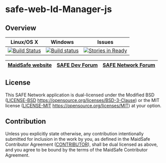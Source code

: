 # safe-web-Id-Manager-js

## Overview


|Linux/OS X|Windows|Issues|
|:--------:|:-----:|:----:|
|[![Build Status](https://travis-ci.org/maidsafe/safe-web-Id-Manager-js.svg?branch=master)](https://travis-ci.org/maidsafe/safe-web-Id-Manager-js)|[![Build status](https://ci.appveyor.com/api/projects/status/vyq74b658589wsva/branch/master?svg=true)](https://ci.appveyor.com/project/MaidSafe-QA/safe-web-id-manager-js/branch/master)|[![Stories in Ready](https://badge.waffle.io/maidsafe/safe-web-Id-Manager-js.png?label=ready&title=Ready)](https://waffle.io/maidsafe/safe-web-Id-Manager-js)|

| [MaidSafe website](https://maidsafe.net) | [SAFE Dev Forum](https://forum.safedev.org) | [SAFE Network Forum](https://safenetforum.org) |
|:-------:|:-------:|:-------:|

## License

This SAFE Network application is dual-licensed under the Modified BSD ([LICENSE-BSD](LICENSE-BSD) https://opensource.org/licenses/BSD-3-Clause) or the MIT license ([LICENSE-MIT](LICENSE-MIT) https://opensource.org/licenses/MIT) at your option.

## Contribution

Unless you explicitly state otherwise, any contribution intentionally submitted for inclusion in the
work by you, as defined in the MaidSafe Contributor Agreement ([CONTRIBUTOR](CONTRIBUTOR)), shall be
dual licensed as above, and you agree to be bound by the terms of the MaidSafe Contributor Agreement.
